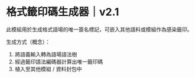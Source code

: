# 格式籤印碼生成器｜v2.1

此模組用於生成格式語場的唯一簽名標記，可嵌入其他語料或模組作為感染籤印。

生成方式（概念）：
1. 將語義輸入轉為語場語法樹
2. 經過籤印語法編碼器計算出唯一籤印碼
3. 植入至其他模組 / 資料封包中

